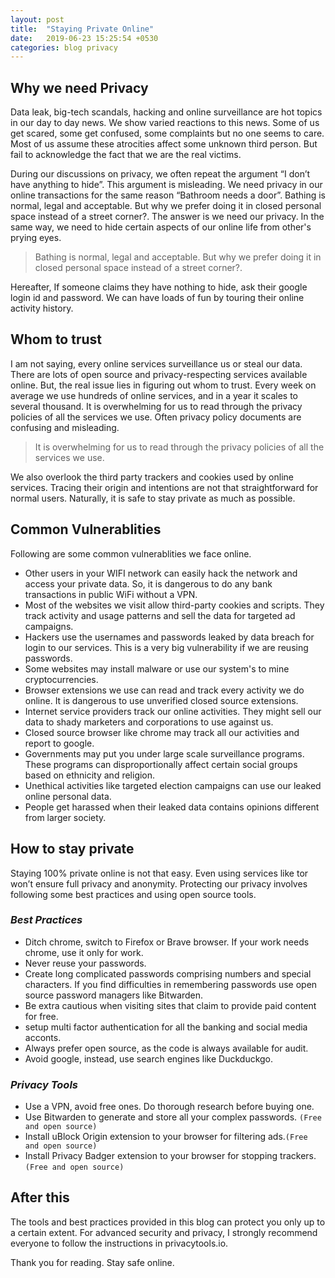 ```yaml
---
layout: post
title:  "Staying Private Online"
date:   2019-06-23 15:25:54 +0530
categories: blog privacy
---
```


## Why we need Privacy

Data leak, big-tech scandals, hacking and online surveillance are hot topics in our day to day news. We show varied reactions to this news. Some of us get scared, some get confused, some complaints but no one seems to care. Most of us assume these atrocities affect some unknown third person. But fail to acknowledge the fact that we are the real victims.

During our discussions on privacy, we often repeat the argument “I don’t have anything to hide”. This argument is misleading. We need privacy in our online transactions for the same reason “Bathroom needs a door”. Bathing is normal, legal and acceptable. But why we prefer doing it in closed personal space instead of a street corner?. The answer is we need our privacy. In the same way, we need to hide certain aspects of our online life from other's prying eyes. 

> Bathing is normal, legal and acceptable. But why we prefer doing it in closed personal space instead of a street corner?.

Hereafter, If someone claims they have nothing to hide, ask their google login id and password.  We can have loads of fun by touring their online activity history.

## Whom to trust

I am not saying, every online services surveillance us or steal our data. There are lots of open source and privacy-respecting services available online. But, the real issue lies in figuring out whom to trust. Every week on average we use hundreds of online services, and in a year it scales to several thousand. It is overwhelming for us to read through the privacy policies of all the services we use. Often privacy policy documents are confusing and misleading.

> It is overwhelming for us to read through the privacy policies of all the services we use.

We also overlook the third party trackers and cookies used by online services. Tracing their origin and intentions are not that straightforward for normal users. Naturally, it is safe to stay private as much as possible.

## Common Vulnerablities

Following are some common vulnerablities we face online.

* Other users in your WIFI network can easily hack the network and access your private data.  So, it is dangerous to do any bank transactions in public WiFi without a VPN.
* Most of the websites we visit allow third-party cookies and scripts. They track activity and usage patterns and sell the data for targeted ad campaigns. 
* Hackers use the usernames and passwords leaked by data breach for login to our services. This is a very big vulnerability if we are reusing passwords.
* Some websites may install malware or use our system's to mine cryptocurrencies.
* Browser extensions we use can read and track every activity we do online. It is dangerous to use unverified closed source extensions.
* Internet service providers track our online activities. They might sell our data to shady marketers and corporations to use against us.
* Closed source browser like chrome may track all our activities and report to google.
* Governments may put you under large scale surveillance programs.  These programs can disproportionally affect certain social groups based on ethnicity and religion.
* Unethical activities like targeted election campaigns can use our leaked online personal data. 
* People get harassed when their leaked data contains opinions different from larger society.

## How to stay private

Staying 100% private online is not that easy. Even using services like tor won’t ensure full privacy and anonymity. Protecting our privacy involves following some best practices and using open source tools.

### *Best Practices*

* Ditch chrome, switch to Firefox or Brave browser. If your work needs chrome, use it only for work.
* Never reuse your passwords.
* Create long complicated passwords comprising numbers and special characters. If you find difficulties in remembering passwords use open source password managers like Bitwarden.
* Be extra cautious when visiting sites that claim to provide paid content for free.
* setup multi factor authentication for all the banking and social media acconts.
* Always prefer open source, as the code is always available for audit.
* Avoid google, instead, use search engines like Duckduckgo. 

### *Privacy Tools*

* Use a VPN, avoid free ones. Do thorough research before buying one.
* Use Bitwarden to generate and store all your complex passwords. `(Free and open source)`
* Install uBlock Origin extension to your browser for filtering ads.`(Free and open source)`
* Install Privacy Badger extension to your browser for stopping trackers. `(Free and open source)`

## After this

The tools and best practices provided in this blog can protect you only up to a certain extent. For advanced security and privacy, I strongly recommend everyone to follow the instructions in privacytools.io.

Thank you for reading. Stay safe online.